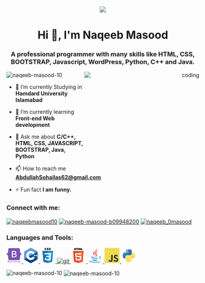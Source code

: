<div align="center">
<img src="https://r7q6w9z6.rocketcdn.me/career/wp-content/uploads/2020/03/full-stack-development.gif" />
</div>

<h1 align="center">Hi 👋, I'm Naqeeb Masood</h1>
<h3 align="center">A professional programmer with many skills like HTML, CSS, BOOTSTRAP, Javascript, WordPress, Python, C++ and Java.</h3>

<div align="right">
<img alt="coding" align="right" height="260" width="300"  src="https://cdn.dribbble.com/users/1732368/screenshots/6553872/web_developer.gif">
</div>
<p align="left"> <img src="https://komarev.com/ghpvc/?username=naqeeb-masood-10&label=Profile%20views&color=0e75b6&style=flat" alt="naqeeb-masood-10" /> </p>

- 🔭 I’m currently Studying in **Hamdard University Islamabad**

- 🌱 I’m currently learning **Front-end Web development**

- 💬 Ask me about **C/C++, HTML, CSS, JAVASCRIPT, BOOTSTRAP, Java, Python**

- 📫 How to reach me **AbdullahSohailas62@gmail.com**

- ⚡ Fun fact **I am funny.**

<h3 align="left">Connect with me:</h3>
<p align="left">
<a href="https://twitter.com/naqeebmasood10" target="blank"><img align="center" src="https://raw.githubusercontent.com/rahuldkjain/github-profile-readme-generator/master/src/images/icons/Social/twitter.svg" alt="naqeebmasood10" height="30" width="40" /></a>
<a href="https://linkedin.com/in/naqeeb-masood-b09948200" target="blank"><img align="center" src="https://raw.githubusercontent.com/rahuldkjain/github-profile-readme-generator/master/src/images/icons/Social/linked-in-alt.svg" alt="naqeeb-masood-b09948200" height="30" width="40" /></a>
<a href="https://instagram.com/naqeeb_0masood" target="blank"><img align="center" src="https://raw.githubusercontent.com/rahuldkjain/github-profile-readme-generator/master/src/images/icons/Social/instagram.svg" alt="naqeeb_0masood" height="30" width="40" /></a>
</p>

<h3 align="left">Languages and Tools:</h3>
<p align="left"> <a href="https://getbootstrap.com" target="_blank" rel="noreferrer"> <img src="https://raw.githubusercontent.com/devicons/devicon/master/icons/bootstrap/bootstrap-plain-wordmark.svg" alt="bootstrap" width="40" height="40"/> </a> <a href="https://www.w3schools.com/cpp/" target="_blank" rel="noreferrer"> <img src="https://raw.githubusercontent.com/devicons/devicon/master/icons/cplusplus/cplusplus-original.svg" alt="cplusplus" width="40" height="40"/> </a> <a href="https://www.w3schools.com/css/" target="_blank" rel="noreferrer"> <img src="https://raw.githubusercontent.com/devicons/devicon/master/icons/css3/css3-original-wordmark.svg" alt="css3" width="40" height="40"/> </a> <a href="https://git-scm.com/" target="_blank" rel="noreferrer"> <img src="https://www.vectorlogo.zone/logos/git-scm/git-scm-icon.svg" alt="git" width="40" height="40"/> </a> <a href="https://www.w3.org/html/" target="_blank" rel="noreferrer"> <img src="https://raw.githubusercontent.com/devicons/devicon/master/icons/html5/html5-original-wordmark.svg" alt="html5" width="40" height="40"/> </a> <a href="https://www.java.com" target="_blank" rel="noreferrer"> <img src="https://raw.githubusercontent.com/devicons/devicon/master/icons/java/java-original.svg" alt="java" width="40" height="40"/> </a> <a href="https://developer.mozilla.org/en-US/docs/Web/JavaScript" target="_blank" rel="noreferrer"> <img src="https://raw.githubusercontent.com/devicons/devicon/master/icons/javascript/javascript-original.svg" alt="javascript" width="40" height="40"/> </a> <a href="https://www.python.org" target="_blank" rel="noreferrer"> <img src="https://raw.githubusercontent.com/devicons/devicon/master/icons/python/python-original.svg" alt="python" width="40" height="40"/> </a> </p>

<p><img align="left" src="https://github-readme-stats.vercel.app/api/top-langs?username=naqeeb-masood-10&show_icons=true&locale=en&layout=compact" alt="naqeeb-masood-10" /></p>

<p>&nbsp;<img align="center" src="https://github-readme-stats.vercel.app/api?username=naqeeb-masood-10&show_icons=true&locale=en" alt="naqeeb-masood-10" /></p>
